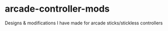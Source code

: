 # arcade-controller-mods
Designs &amp; modifications I have made for arcade sticks/stickless controllers
